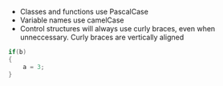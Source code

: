 - Classes and functions use PascalCase
- Variable names use camelCase
- Control structures will always use curly braces, even when unneccessary.
Curly braces are vertically aligned
```csharp
if(b)
{
    a = 3;
}
```